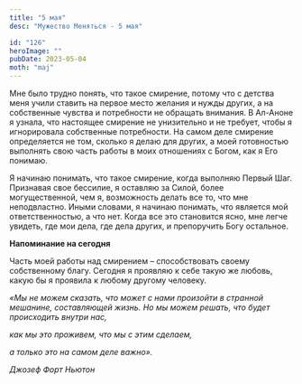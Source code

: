 ```yaml
---
title: "5 мая"
desc: "Мужество Меняться - 5 мая"

id: "126"
heroImage: ""
pubDate: 2023-05-04
moth: "maj"
---
```


Мне было трудно понять, что такое смирение, потому что с детства меня учили
ставить на первое место желания и нужды других, а на собственные чувства и
потребности не обращать внимания. В Ал-Аноне я узнала, что настоящее смирение
не унизительно и не требует, чтобы я игнорировала собственные потребности. На
самом деле смирение определяется не том, сколько я делаю для других, а моей
готовностью выполнять свою часть работы в моих отношениях с Богом, как я Его
понимаю.

Я начинаю понимать, что такое смирение, когда выполняю Первый Шаг. Признавая
свое бессилие, я оставляю за Силой, более могущественной, чем я, возможность
делать все то, что мне неподвластно. Иными словами, я начинаю понимать, что
является мой ответственностью, а что нет. Когда все это становится ясно, мне
легче увидеть, где мои дела, где дела других, и препоручить Богу остальное.

**Напоминание на сегодня**

Часть моей работы над смирением – способствовать своему собственному благу.
Сегодня я проявляю к себе такую же любовь, какую бы я проявила к любому
другому человеку.

_«Мы не можем сказать, что может с нами произойти в странной мешанине,
составляющей жизнь. Но мы можем решать, что будет происходить внутри нас,_

_как мы это проживем, что мы с этим сделаем,_

_а только это на самом деле важно»._

_Джозеф Форт Ньютон_
